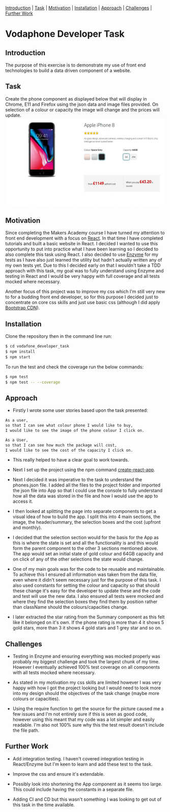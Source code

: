 [Introduction](#introduction) | [Task](#task) | [Motivation](#motivation) | [Installation](#installation) |  [Approach](#approach) | [Challenges](#challenges) | [Further Work](#further-Work)

# Vodaphone Developer Task

## Introduction

The purpose of this exercise is to demonstrate my use of front end technologies to build a data driven component of a website.  

## Task

Create the phone component as displayed below that will display in Chrome, E11 and Firefox using the json data and image files provided.  On selection of a colour or capacity the image will change and the prices will update.
![goal](./src/components/images/page.jpeg)

## Motivation

Since completing the Makers Academy course I have turned my attention to front end development with a focus on [React](https://reactjs.org/).  In that time I have completed tutorials and built a basic website in React.  I decided I wanted to use this opportunity to put into practice what I have been learning so I decided to also complete this task using React.  I also decided to use [Enzyme](https://github.com/airbnb/enzyme) for my tests as I have also just learned the utility but hadn't actually written any of my own tests yet.  Due to this I decided early on that I wouldn't take a TDD approach with this task, my goal was to fully understand using Enzyme and testing in React and I would be very happy with full coverage and all tests mocked where necessary.

Another focus of this project was to improve my css which I'm still very new to for a budding front end developer, so for this purpose I decided just to concentrate on core css skills and just use basic css (although I did apply [Bootstrap CDN](https://getbootstrap.com/docs/3.3/getting-started/)).


## Installation

Clone the repository then in the command line run:

```bash
$ cd vodafone_developer_task
$ npm install
$ npm start
```

To run the test and check the coverage run the below commands:

```bash
$ npm test
$ npm test -- --coverage
```

## Approach
- Firstly I wrote some user stories based upon the task presented:

```
As a user,
so that I can see what colour phone I would like to buy,
I would like to see the image of the phone colour I click on.
```
```
As a User,
so that I can see how much the package will cost,
I would like to see the cost of the capacity I click on.
```

- This really helped to have a clear goal to work towards.

- Next I set up the project using the npm command [create-react-app](https://www.npmjs.com/package/create-react-app).

- Next I decided it was imperative to the task to understand the phones.json file.  I added all the files to the project folder and imported the json file into App so that I could use the console to fully understand how all the data was stored in the file and how I would use the app to access it.

- I then looked at splitting the page into separate components to get a visual idea of how to build the app.  I split this into 4 main sections, the image, the header/summary, the selection boxes and the cost (upfront and monthly).

- I decided that the selection section would for the basis for the App as this is where the state is set and all the functionality is and this would form the parent component to the other 3 sections mentioned above.  The app would set an initial state of gold colour and 64GB capacity and on click of any of the other selections the state would change.

- One of my main goals was for the code to be reusable and maintainable.  To achieve this I ensured all  information was taken from the data file, even where it didn't seem necessary just for the purpose of this task.  I also used constants for setting the colour and capacity so that should these change it's easy for the developer to update these and the code and test will use the new data.  I also ensured all tests were mocked and where they find the selection boxes they find them by position rather than className should the colours/capacities change.

- I later extracted the star rating from the Summary component as this felt like it belonged on it's own.  If the phone rating is more than 4 it shows 5 gold stars, more than 3 it shows 4 gold stars and 1 grey star and so on.

## Challenges

- Testing in Enzyme and ensuring everything was mocked properly was probably my biggest challenge and took the largest chunk of my time.  However I eventually achieved 100% test coverage on all components with all tests mocked where necessary.

- As stated in my motivation my css skills are limited however I was very happy with how I got the project looking but I would need to look more into my design should the objectives of the task change (maybe more colours or capacities).

- Using the require function to get the source for the picture caused me a few issues and I'm not entirely sure if this is seen as good code, however using this meant that my code was a lot simpler and easily readable.  I'm also not 100% sure why this the test result doesn't include the file path.

## Further Work

- Add integration testing.  I haven't covered integration testing in React/Enzyme but I'm keen to learn and add these test to the task.

- Improve the css and ensure it's extendable.

- Possibly look into shortening the App component as it seems too large.  This could include having the constants in a separate file.

- Adding CI and CD but this wasn't something I was looking to get out of this task in the time available.
